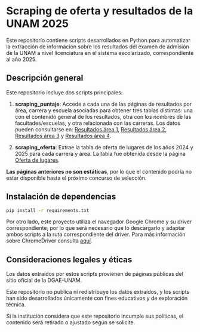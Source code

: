 # Scraping de oferta y resultados de la UNAM 2025

Este repositorio contiene scripts desarrollados en Python para automatizar la extracción de información sobre los resultados del examen de admisión de la UNAM a nivel licenciatura en el sistema escolarizado, correspondiente al año 2025.

## Descripción general

Este repositorio incluye dos scripts principales:

1. **scraping_puntaje**: Accede a cada una de las páginas de resultados por área, carrera y escuela asociadas para obtener tres tablas distintas: una con el contenido general de los resultados, otra con los nombres de las facultades/escuelas, y otra relacionada con las carreras. Los datos pueden consultarse en: [Resultados área 1](https://www.dgae.unam.mx/Licenciatura2025/resultados/15.html), [Resultados área 2](https://www.dgae.unam.mx/Licenciatura2025/resultados/25.html), [Resultados área 3](https://www.dgae.unam.mx/Licenciatura2025/resultados/35.html) y [Resultados área 4](https://www.dgae.unam.mx/Licenciatura2025/resultados/45.html).

2. **scraping_oferta**: Extrae la tabla de oferta de lugares de los años 2024 y 2025 para cada carrera y área. La tabla fue obtenida desde la página [Oferta de lugares](https://www.dgae.unam.mx/Licenciatura2025/oferta_lugares/oferta_licenciatura2025.html).

**Las páginas anteriores no son estáticas**, por lo que el contenido podría no estar disponible hasta el próximo concurso de selección.

## Instalación de dependencias

```bash
pip install -r requirements.txt
```

Por otro lado, este proyecto utiliza el navegador Google Chrome y su driver correspondiente, por lo que será necesario que lo descargarlo y adaptar ambos scripts a la ruta correspondiente del driver. Para más información sobre ChromeDriver consulta [aquí](https://developer.chrome.com/docs/chromedriver/downloads).

## Consideraciones legales y éticas

Los datos extraídos por estos scripts provienen de páginas públicas del sitio oficial de la DGAE-UNAM.

Este repositorio no publica ni redistribuye los datos extraídos, y los scripts han sido desarrollados únicamente con fines educativos y de exploración técnica.

Si la institución considera que este repositorio incumple sus políticas, el contenido será retirado o ajustado según se solicite.
